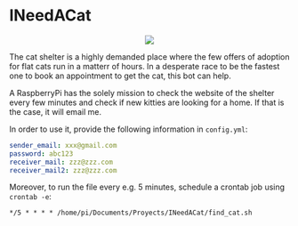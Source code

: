 # INeedACat
<p align="center">
  <img src="https://kattens-vaern.dk/sites/all/themes/kattensvaern/images/logo.png" />
</p>
The cat shelter is a highly demanded place where the few offers of adoption for flat cats run in a matterr of hours.
In a desperate race to be the fastest one to book an appointment to get the cat, this bot can help.

A RaspberryPi has the solely mission to check the website of the shelter every few minutes and check if new kitties are looking for a home.
If that is the case, it will email me.

In order to use it, provide the following information in `config.yml`:
```yaml
sender_email: xxx@gmail.com
password: abc123
receiver_mail: zzz@zzz.com
receiver_mail2: zzz@zzz.com
```

Moreover, to run the file every e.g. 5 minutes, schedule a crontab job using `crontab -e`:
```
*/5 * * * * /home/pi/Documents/Proyects/INeedACat/find_cat.sh
```
